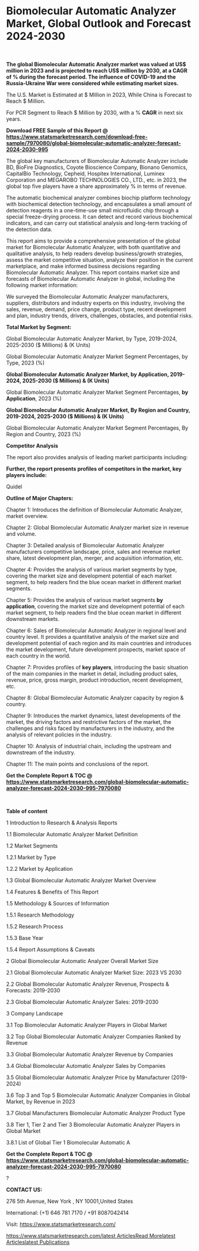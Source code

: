 <h1>Biomolecular Automatic Analyzer Market, Global Outlook and Forecast 2024-2030</h1><br/><p><strong>The global Biomolecular Automatic Analyzer market was valued at US$ million in 2023 and is projected to reach US$ million by 2030, at a <strong>CAGR</strong> of % during the forecast period. The influence of COVID-19 and the Russia-Ukraine War were considered while estimating market sizes.</strong></p>
 
 
 
 <p>The U.S. Market is Estimated at $ Million in 2023, While China is Forecast to Reach $ Million.</p>
 
 
 
 <p>For PCR Segment to Reach $ Million by 2030, with a % <strong>CAGR</strong> in next six years.</p>
 
 
 
 <p><strong>Download FREE Sample of this Report @ <a href="https://www.statsmarketresearch.com/download-free-sample/7970080/global-biomolecular-automatic-analyzer-forecast-2024-2030-995">https://www.statsmarketresearch.com/download-free-sample/7970080/global-biomolecular-automatic-analyzer-forecast-2024-2030-995</a></strong></p>
 
 
 
 <p>The global key manufacturers of Biomolecular Automatic Analyzer include BD, BioFire Diagnostics, Coyote Bioscience Company, Bionano Genomics, CapitalBio Technology, Cepheid, Hospitex International, Luminex Corporation and MEGAROBO TECHNOLOGIES CO., LTD., etc. in 2023, the global top five players have a share approximately % in terms of revenue.</p>
 
 
 
 <p>The automatic biochemical analyzer combines biochip platform technology with biochemical detection technology, and encapsulates a small amount of detection reagents in a one-time-use small microfluidic chip through a special freeze-drying process. It can detect and record various biochemical indicators, and can carry out statistical analysis and long-term tracking of the detection data.</p>
 
 
 
 <p>This report aims to provide a comprehensive presentation of the global market for Biomolecular Automatic Analyzer, with both quantitative and qualitative analysis, to help readers develop business/growth strategies, assess the market competitive situation, analyze their position in the current marketplace, and make informed business decisions regarding Biomolecular Automatic Analyzer. This report contains market size and forecasts of Biomolecular Automatic Analyzer in global, including the following market information:</p>
 
 
 
 <p>We surveyed the Biomolecular Automatic Analyzer manufacturers, suppliers, distributors and industry experts on this industry, involving the sales, revenue, demand, price change, product type, recent development and plan, industry trends, drivers, challenges, obstacles, and potential risks.</p>
 
 
 
 <p><strong>Total Market by Segment:</strong></p>
 
 
 
 <p>Global Biomolecular Automatic Analyzer Market, by Type, 2019-2024, 2025-2030 ($ Millions) & (K Units)</p>
 
 
 
 <p>Global Biomolecular Automatic Analyzer Market Segment Percentages, by Type, 2023 (%)</p>
 
 
 
 <p><strong>Global Biomolecular Automatic Analyzer Market, <strong>by Application</strong>, 2019-2024, 2025-2030 ($ Millions) & (K Units)</strong></p>
 
 
 
 <p>Global Biomolecular Automatic Analyzer Market Segment Percentages, <strong>by Application</strong>, 2023 (%)</p>
 
 
 
 <p><strong>Global Biomolecular Automatic Analyzer Market, By Region and Country, 2019-2024, 2025-2030 ($ Millions) & (K Units)</strong></p>
 
 
 
 <p>Global Biomolecular Automatic Analyzer Market Segment Percentages, By Region and Country, 2023 (%)</p>
 
 
 
 <p><strong>Competitor Analysis</strong></p>
 
 
 
 <p>The report also provides analysis of leading market participants including:</p>
 
 
 
 <p><strong>Further, the report presents profiles of competitors in the market, <strong>key players</strong> include:</strong></p>
 
 
 
 <p>Quidel</p>
 
 
 
 <p><strong>Outline of Major Chapters:</strong></p>
 
 
 
 <p>Chapter 1: Introduces the definition of Biomolecular Automatic Analyzer, market overview.</p>
 
 
 
 <p>Chapter 2: Global Biomolecular Automatic Analyzer market size in revenue and volume.</p>
 
 
 
 <p>Chapter 3: Detailed analysis of Biomolecular Automatic Analyzer manufacturers competitive landscape, price, sales and revenue market share, latest development plan, merger, and acquisition information, etc.</p>
 
 
 
 <p>Chapter 4: Provides the analysis of various market segments by type, covering the market size and development potential of each market segment, to help readers find the blue ocean market in different market segments.</p>
 
 
 
 <p>Chapter 5: Provides the analysis of various market segments <strong>by application</strong>, covering the market size and development potential of each market segment, to help readers find the blue ocean market in different downstream markets.</p>
 
 
 
 <p>Chapter 6: Sales of Biomolecular Automatic Analyzer in regional level and country level. It provides a quantitative analysis of the market size and development potential of each region and its main countries and introduces the market development, future development prospects, market space of each country in the world.</p>
 
 
 
 <p>Chapter 7: Provides profiles of <strong>key players</strong>, introducing the basic situation of the main companies in the market in detail, including product sales, revenue, price, gross margin, product introduction, recent development, etc.</p>
 
 
 
 <p>Chapter 8: Global Biomolecular Automatic Analyzer capacity by region & country.</p>
 
 
 
 <p>Chapter 9: Introduces the market dynamics, latest developments of the market, the driving factors and restrictive factors of the market, the challenges and risks faced by manufacturers in the industry, and the analysis of relevant policies in the industry.</p>
 
 
 
 <p>Chapter 10: Analysis of industrial chain, including the upstream and downstream of the industry.</p>
 
 
 
 <p>Chapter 11: The main points and conclusions of the report.</p>
 
 
 
 <div><b>Get the Complete Report & TOC @ <a href="https://www.statsmarketresearch.com/global-biomolecular-automatic-analyzer-forecast-2024-2030-995-7970080">https://www.statsmarketresearch.com/global-biomolecular-automatic-analyzer-forecast-2024-2030-995-7970080</a></b></div>
 
 
 
 <p><br />
 
 <b>Table of content</b></p>
 
 
 
 <p>1 Introduction to Research & Analysis Reports<br />
 
 1.1 Biomolecular Automatic Analyzer Market Definition<br />
 
 1.2 Market Segments<br />
 
 1.2.1 Market by Type<br />
 
 1.2.2 Market by Application<br />
 
 1.3 Global Biomolecular Automatic Analyzer Market Overview<br />
 
 1.4 Features & Benefits of This Report<br />
 
 1.5 Methodology & Sources of Information<br />
 
 1.5.1 Research Methodology<br />
 
 1.5.2 Research Process<br />
 
 1.5.3 Base Year<br />
 
 1.5.4 Report Assumptions & Caveats<br />
 
 2 Global Biomolecular Automatic Analyzer Overall Market Size<br />
 
 2.1 Global Biomolecular Automatic Analyzer Market Size: 2023 VS 2030<br />
 
 2.2 Global Biomolecular Automatic Analyzer Revenue, Prospects & Forecasts: 2019-2030<br />
 
 2.3 Global Biomolecular Automatic Analyzer Sales: 2019-2030<br />
 
 3 Company Landscape<br />
 
 3.1 Top Biomolecular Automatic Analyzer Players in Global Market<br />
 
 3.2 Top Global Biomolecular Automatic Analyzer Companies Ranked by Revenue<br />
 
 3.3 Global Biomolecular Automatic Analyzer Revenue by Companies<br />
 
 3.4 Global Biomolecular Automatic Analyzer Sales by Companies<br />
 
 3.5 Global Biomolecular Automatic Analyzer Price by Manufacturer (2019-2024)<br />
 
 3.6 Top 3 and Top 5 Biomolecular Automatic Analyzer Companies in Global Market, by Revenue in 2023<br />
 
 3.7 Global Manufacturers Biomolecular Automatic Analyzer Product Type<br />
 
 3.8 Tier 1, Tier 2 and Tier 3 Biomolecular Automatic Analyzer Players in Global Market<br />
 
 3.8.1 List of Global Tier 1 Biomolecular Automatic A</p>
 
 
 
 <div><b>Get the Complete Report & TOC @ <a href="https://www.statsmarketresearch.com/global-biomolecular-automatic-analyzer-forecast-2024-2030-995-7970080">https://www.statsmarketresearch.com/global-biomolecular-automatic-analyzer-forecast-2024-2030-995-7970080</a></b></div>
 
 
 
 <p>? </p>
 
 
 
 <p><b>CONTACT US:</b><br />
 
 276 5th Avenue, New York , NY 10001,United States<br />
 
 International: (+1) 646 781 7170 / +91 8087042414<br />
 
 Visit: <a href="https://www.statsmarketresearch.com/">https://www.statsmarketresearch.com/</a><br />
 
 <a href="https://gyeongbokgung.com">https://www.statsmarketresearch.com/</a><a href="https://hallyeomaritime.com">latest Articles</a><a href="https://jingwansa.com">Read More</a><a href="https://nguoiviet.jp/">latest Articles</a><a href="https://www.intelmarketresearch.com/">latest Publications</a></p>